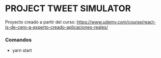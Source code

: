 # PROJECT TWEET SIMULATOR

Proyecto creado a partir del curso: https://www.udemy.com/course/react-js-de-cero-a-experto-creado-aplicaciones-reales/

### Comandos
- yarn start
